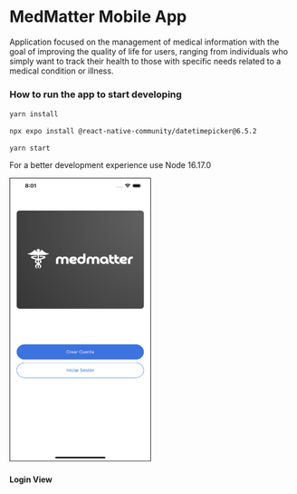 # MedMatter Mobile App

Application focused on the management of medical information with the goal of improving the quality of life for users, ranging from individuals who simply want to track their health to those with specific needs related to a medical condition or illness.

### How to run the app to start developing
```
yarn install
```
```
npx expo install @react-native-community/datetimepicker@6.5.2
```
```
yarn start
```
For a better development experience use Node 16.17.0

<img src="/ss/login.png" width="250" height='500'>

#### Login View
